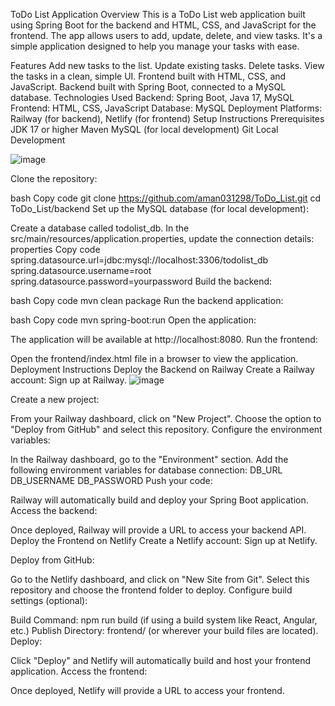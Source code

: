ToDo List Application
Overview
This is a ToDo List web application built using Spring Boot for the backend and HTML, CSS, and JavaScript for the frontend. The app allows users to add, update, delete, and view tasks. It's a simple application designed to help you manage your tasks with ease.

Features
Add new tasks to the list.
Update existing tasks.
Delete tasks.
View the tasks in a clean, simple UI.
Frontend built with HTML, CSS, and JavaScript.
Backend built with Spring Boot, connected to a MySQL database.
Technologies Used
Backend: Spring Boot, Java 17, MySQL
Frontend: HTML, CSS, JavaScript
Database: MySQL
Deployment Platforms: Railway (for backend), Netlify (for frontend)
Setup Instructions
Prerequisites
JDK 17 or higher
Maven
MySQL (for local development)
Git
Local Development

![image](https://github.com/user-attachments/assets/b91dcd2f-4ae2-4ec8-a3fc-aed5d04a0ee3)

Clone the repository:

bash
Copy code
git clone https://github.com/aman031298/ToDo_List.git
cd ToDo_List/backend
Set up the MySQL database (for local development):

Create a database called todolist_db.
In the src/main/resources/application.properties, update the connection details:
properties
Copy code
spring.datasource.url=jdbc:mysql://localhost:3306/todolist_db
spring.datasource.username=root
spring.datasource.password=yourpassword
Build the backend:

bash
Copy code
mvn clean package
Run the backend application:

bash
Copy code
mvn spring-boot:run
Open the application:

The application will be available at http://localhost:8080.
Run the frontend:

Open the frontend/index.html file in a browser to view the application.
Deployment Instructions
Deploy the Backend on Railway
Create a Railway account: Sign up at Railway.
![image](https://github.com/user-attachments/assets/3f203703-80b5-4832-9528-580b46c749c6)

Create a new project:

From your Railway dashboard, click on "New Project".
Choose the option to "Deploy from GitHub" and select this repository.
Configure the environment variables:

In the Railway dashboard, go to the "Environment" section.
Add the following environment variables for database connection:
DB_URL
DB_USERNAME
DB_PASSWORD
Push your code:

Railway will automatically build and deploy your Spring Boot application.
Access the backend:

Once deployed, Railway will provide a URL to access your backend API.
Deploy the Frontend on Netlify
Create a Netlify account: Sign up at Netlify.

Deploy from GitHub:

Go to the Netlify dashboard, and click on "New Site from Git".
Select this repository and choose the frontend folder to deploy.
Configure build settings (optional):

Build Command: npm run build (if using a build system like React, Angular, etc.)
Publish Directory: frontend/ (or wherever your build files are located).
Deploy:

Click "Deploy" and Netlify will automatically build and host your frontend application.
Access the frontend:

Once deployed, Netlify will provide a URL to access your frontend.
